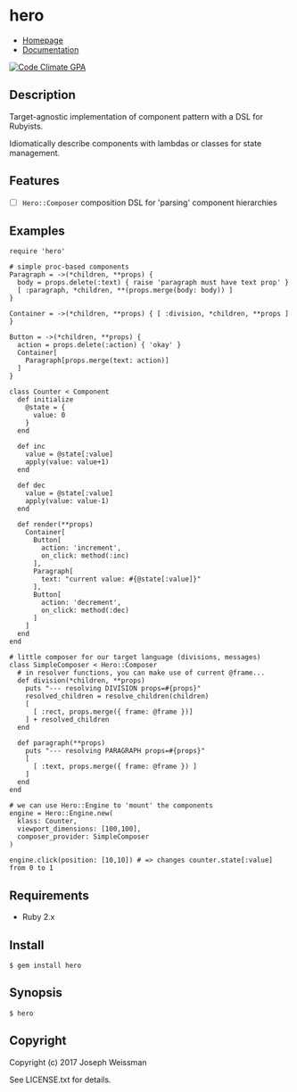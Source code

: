 # hero

* [Homepage](https://rubygems.org/gems/hero)
* [Documentation](http://rubydoc.info/gems/hero/frames)

[![Code Climate GPA](https://codeclimate.com/github/jweissman/hero/badges/gpa.svg)](https://codeclimate.com/github/jweissman/hero)

## Description

Target-agnostic implementation of component pattern with a DSL for Rubyists.

Idiomatically describe components with lambdas or classes for state management.

## Features

- [ ] `Hero::Composer` composition DSL for 'parsing' component hierarchies

## Examples

    require 'hero'

    # simple proc-based components
    Paragraph = ->(*children, **props) {
      body = props.delete(:text) { raise 'paragraph must have text prop' }
      [ :paragraph, *children, **(props.merge(body: body)) ]
    }

    Container = ->(*children, **props) { [ :division, *children, **props ] }

    Button = ->(*children, **props) {
      action = props.delete(:action) { 'okay' }
      Container[
        Paragraph[props.merge(text: action)]
      ]
    }

    class Counter < Component
      def initialize
        @state = {
          value: 0
        }
      end

      def inc
        value = @state[:value]
        apply(value: value+1)
      end

      def dec
        value = @state[:value]
        apply(value: value-1)
      end

      def render(**props)
        Container[
          Button[
            action: 'increment',
            on_click: method(:inc)
          ],
          Paragraph[
            text: "current value: #{@state[:value]}"
          ],
          Button[
            action: 'decrement',
            on_click: method(:dec)
          ]
        ]
      end
    end

    # little composer for our target language (divisions, messages)
    class SimpleComposer < Hero::Composer
      # in resolver functions, you can make use of current @frame...
      def division(*children, **props)
        puts "--- resolving DIVISION props=#{props}"
        resolved_children = resolve_children(children)
        [
          [ :rect, props.merge({ frame: @frame })]
        ] + resolved_children
      end

      def paragraph(**props)
        puts "--- resolving PARAGRAPH props=#{props}"
        [
          [ :text, props.merge({ frame: @frame }) ]
        ]
      end
    end

    # we can use Hero::Engine to 'mount' the components
    engine = Hero::Engine.new(
      klass: Counter,
      viewport_dimensions: [100,100],
      composer_provider: SimpleComposer
    )

    engine.click(position: [10,10]) # => changes counter.state[:value] from 0 to 1


## Requirements

  - Ruby 2.x

## Install

    $ gem install hero

## Synopsis

    $ hero

## Copyright

Copyright (c) 2017 Joseph Weissman

See LICENSE.txt for details.
